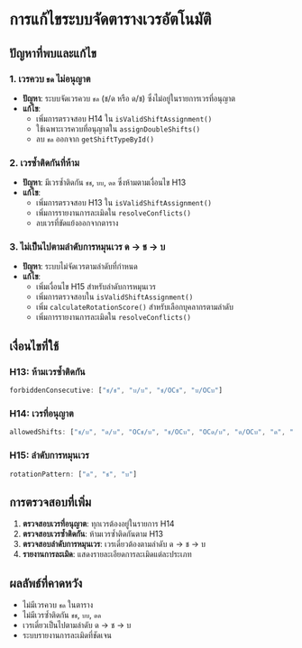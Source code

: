# การแก้ไขระบบจัดตารางเวรอัตโนมัติ

## ปัญหาที่พบและแก้ไข

### 1. **เวรควบ `ชด` ไม่อนุญาต**
- **ปัญหา**: ระบบจัดเวรควบ `ชด` (ช/ด หรือ ด/ช) ซึ่งไม่อยู่ในรายการเวรที่อนุญาต
- **แก้ไข**: 
  - เพิ่มการตรวจสอบ H14 ใน `isValidShiftAssignment()`
  - ใช้เฉพาะเวรควบที่อนุญาตใน `assignDoubleShifts()`
  - ลบ `ชด` ออกจาก `getShiftTypeById()`

### 2. **เวรซ้ำติดกันที่ห้าม**
- **ปัญหา**: มีเวรซ้ำติดกัน `ชช`, `บบ`, `ดด` ซึ่งห้ามตามเงื่อนไข H13
- **แก้ไข**:
  - เพิ่มการตรวจสอบ H13 ใน `isValidShiftAssignment()`
  - เพิ่มการรายงานการละเมิดใน `resolveConflicts()`
  - ลบเวรที่ขัดแย้งออกจากตาราง

### 3. **ไม่เป็นไปตามลำดับการหมุนเวร ด → ช → บ**
- **ปัญหา**: ระบบไม่จัดเวรตามลำดับที่กำหนด
- **แก้ไข**:
  - เพิ่มเงื่อนไข H15 สำหรับลำดับการหมุนเวร
  - เพิ่มการตรวจสอบใน `isValidShiftAssignment()`
  - เพิ่ม `calculateRotationScore()` สำหรับเลือกบุคลากรตามลำดับ
  - เพิ่มการรายงานการละเมิดใน `resolveConflicts()`

## เงื่อนไขที่ใช้

### H13: ห้ามเวรซ้ำติดกัน
```javascript
forbiddenConsecutive: ["ช/ช", "บ/บ", "ช/OCช", "บ/OCบ"]
```

### H14: เวรที่อนุญาต
```javascript
allowedShifts: ["ช/บ", "ด/บ", "OCช/บ", "ช/OCบ", "OCด/บ", "ด/OCบ", "ด", "ช", "บ", "OCด", "OCช", "OCบ", "x"]
```

### H15: ลำดับการหมุนเวร
```javascript
rotationPattern: ["ด", "ช", "บ"]
```

## การตรวจสอบที่เพิ่ม

1. **ตรวจสอบเวรที่อนุญาต**: ทุกเวรต้องอยู่ในรายการ H14
2. **ตรวจสอบเวรซ้ำติดกัน**: ห้ามเวรซ้ำติดกันตาม H13
3. **ตรวจสอบลำดับการหมุนเวร**: เวรเดี่ยวต้องตามลำดับ ด → ช → บ
4. **รายงานการละเมิด**: แสดงรายละเอียดการละเมิดแต่ละประเภท

## ผลลัพธ์ที่คาดหวัง

- ไม่มีเวรควบ `ชด` ในตาราง
- ไม่มีเวรซ้ำติดกัน `ชช`, `บบ`, `ดด`
- เวรเดี่ยวเป็นไปตามลำดับ ด → ช → บ
- ระบบรายงานการละเมิดที่ชัดเจน 